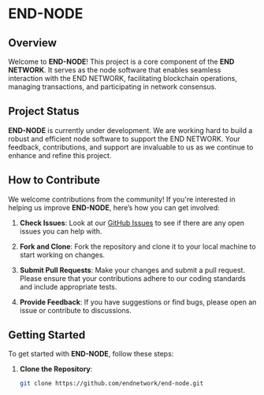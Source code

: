 # END-NODE

## Overview

Welcome to **END-NODE**! This project is a core component of the **END NETWORK**. It serves as the node software that enables seamless interaction with the END NETWORK, facilitating blockchain operations, managing transactions, and participating in network consensus.

## Project Status

**END-NODE** is currently under development. We are working hard to build a robust and efficient node software to support the END NETWORK. Your feedback, contributions, and support are invaluable to us as we continue to enhance and refine this project.

## How to Contribute

We welcome contributions from the community! If you're interested in helping us improve **END-NODE**, here’s how you can get involved:

1. **Check Issues**: Look at our [GitHub Issues](https://github.com/endnetwork/end-node/issues) to see if there are any open issues you can help with.
   
2. **Fork and Clone**: Fork the repository and clone it to your local machine to start working on changes.

3. **Submit Pull Requests**: Make your changes and submit a pull request. Please ensure that your contributions adhere to our coding standards and include appropriate tests.

4. **Provide Feedback**: If you have suggestions or find bugs, please open an issue or contribute to discussions.

## Getting Started

To get started with **END-NODE**, follow these steps:

1. **Clone the Repository**:
   ```bash
   git clone https://github.com/endnetwork/end-node.git
